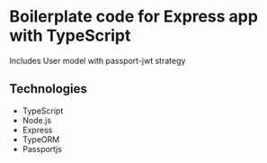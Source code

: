 # Boilerplate code for Express app with TypeScript

Includes User model with passport-jwt strategy

## Technologies

- TypeScript
- Node.js
- Express
- TypeORM
- Passportjs
